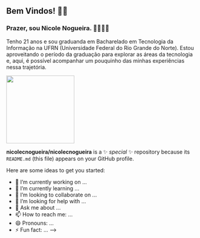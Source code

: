 ## Bem Vindos! 👋🏼

### Prazer, sou Nicole Nogueira. 🫱🏻‍🫲🏽
Tenho 21 anos e sou graduanda em Bacharelado em Tecnologia da Informação na UFRN (Universidade Federal do Rio Grande do Norte).
Estou aproveitando o período da graduação para explorar as áreas da tecnologia e, aqui, é possível acompanhar um pouquinho das minhas experiências nessa trajetória.


 <img height="180em" src="https://github-readme-stats.vercel.app/api/top-langs/?username=nicolecnogueira&layout=donut&theme=cobalt"/>

**nicolecnogueira/nicolecnogueira** is a ✨ _special_ ✨ repository because its `README.md` (this file) appears on your GitHub profile.

 
Here are some ideas to get you started:

- 🔭 I’m currently working on ...
- 🌱 I’m currently learning ...
- 👯 I’m looking to collaborate on ...
- 🤔 I’m looking for help with ...
- 💬 Ask me about ...
- 📫 How to reach me: ...
- 😄 Pronouns: ...
- ⚡ Fun fact: ...
-->
